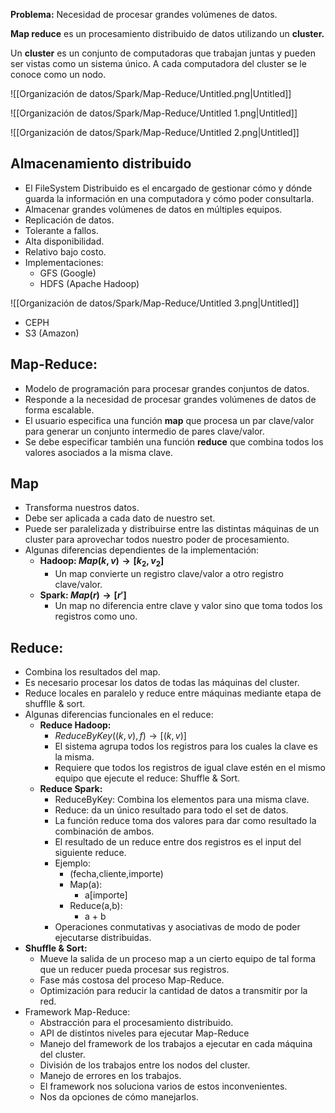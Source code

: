 **Problema:** Necesidad de procesar grandes volúmenes de datos.

**Map reduce** es un procesamiento distribuido de datos utilizando un **cluster.**

Un **cluster** es un conjunto de computadoras que trabajan juntas y pueden ser vistas como un sistema único. A cada computadora del cluster se le conoce como un nodo.

 

![[Organización de datos/Spark/Map-Reduce/Untitled.png|Untitled]]

![[Organización de datos/Spark/Map-Reduce/Untitled 1.png|Untitled]]

![[Organización de datos/Spark/Map-Reduce/Untitled 2.png|Untitled]]

## Almacenamiento distribuido

- El FileSystem Distribuido es el encargado de gestionar cómo y dónde guarda la información en una computadora y cómo poder consultarla.
- Almacenar grandes volúmenes de datos en múltiples equipos.
- Replicación de datos.
- Tolerante a fallos.
- Alta disponibilidad.
- Relativo bajo costo.
- Implementaciones:
    - GFS (Google)
    - HDFS (Apache Hadoop)

![[Organización de datos/Spark/Map-Reduce/Untitled 3.png|Untitled]]

- CEPH
- S3 (Amazon)

## Map-Reduce:

- Modelo de programación para procesar grandes conjuntos de datos.
- Responde a la necesidad de procesar grandes volúmenes de datos de forma escalable.
- El usuario especifica una función **map** que procesa un par clave/valor para generar un conjunto intermedio de pares clave/valor.
- Se debe especificar también una función **reduce** que combina todos los valores asociados a la misma clave.

## Map

- Transforma nuestros datos.
- Debe ser aplicada a cada dato de nuestro set.
- Puede ser paralelizada y distribuirse entre las distintas máquinas de un cluster para aprovechar todos nuestro poder de procesamiento.
- Algunas diferencias dependientes de la implementación:
    - **Hadoop: $Map(k,v)\to[k_2,v_2]$**
        - Un map convierte un registro clave/valor a otro registro clave/valor.
    - **Spark:     $Map(r) \to [r']$**
        - Un map no diferencia entre clave y valor sino que toma todos los registros como uno.

## Reduce:

- Combina los resultados del map.
- Es necesario procesar los datos de todas las máquinas del cluster.
- Reduce locales en paralelo y reduce entre máquinas mediante etapa de shufflle & sort.
- Algunas diferencias funcionales en el reduce:
    - **Reduce Hadoop:**
        - $ReduceByKey((k,v),f)\to[(k,v)]$
        - El sistema agrupa todos los registros para los cuales la clave es la misma.
        - Requiere que todos los registros de igual clave estén en el mismo equipo que ejecute el reduce: Shuffle & Sort.
    - **Reduce Spark:**
        - ReduceByKey: Combina los elementos para una misma clave.
        - Reduce: da un único resultado para todo el set de datos.
        - La función reduce toma dos valores para dar como resultado la combinación de ambos.
        - El resultado de un reduce entre dos registros es el input del siguiente reduce.
        - Ejemplo:
            - (fecha,cliente,importe)
            - Map(a):
                - a[importe]
            - Reduce(a,b):
                - a + b
        - Operaciones conmutativas y asociativas de modo de poder ejecutarse distribuidas.
- **Shuffle & Sort:**
    - Mueve la salida de un proceso map a un cierto equipo de tal forma que un reducer pueda procesar sus registros.
    - Fase más costosa del proceso Map-Reduce.
    - Optimización para reducir la cantidad de datos a transmitir por la red.
- Framework Map-Reduce:
    - Abstracción para el procesamiento distribuido.
    - API de distintos niveles para ejecutar Map-Reduce
    - Manejo del framework de los trabajos a ejecutar en cada máquina del cluster.
    - División de los trabajos entre los nodos del cluster.
    - Manejo de errores en los trabajos.
    - El framework nos soluciona varios de estos inconvenientes.
    - Nos da opciones de cómo manejarlos.